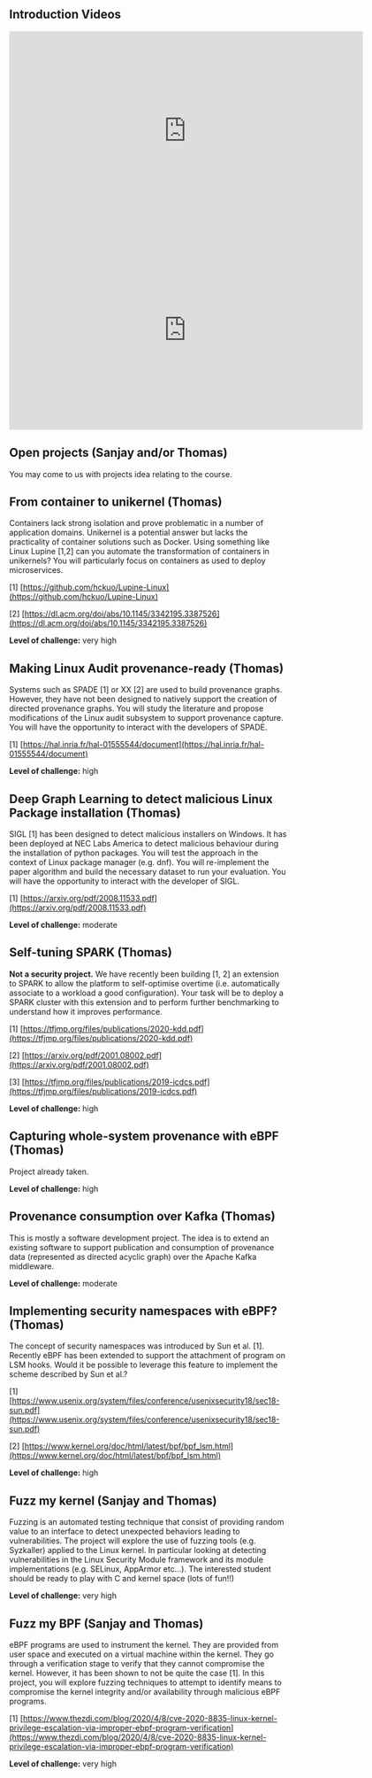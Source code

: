 ## Introduction Videos

<iframe width="640" height="360" src="https://web.microsoftstream.com/embed/video/b510a996-08fd-4169-9292-9dded1f99d5f?autoplay=false&amp;showinfo=true" allowfullscreen style="border:none;"></iframe>

<iframe width="640" height="360" src="https://web.microsoftstream.com/embed/video/d93eff54-42cb-4289-a3dc-119d63f6c9a2?autoplay=false&amp;showinfo=true" allowfullscreen style="border:none;"></iframe>

## Open projects (Sanjay and/or Thomas)

You may come to us with projects idea relating to the course.

## From container to unikernel (Thomas)

Containers lack strong isolation and prove problematic in a number of application domains. Unikernel is a potential answer but lacks the practicality of container solutions such as Docker. Using something like Linux Lupine [1,2] can you automate the transformation of containers in unikernels? You will particularly focus on containers as used to deploy microservices.

[1] [https://github.com/hckuo/Lupine-Linux](https://github.com/hckuo/Lupine-Linux)

[2] [https://dl.acm.org/doi/abs/10.1145/3342195.3387526](https://dl.acm.org/doi/abs/10.1145/3342195.3387526)

**Level of challenge:** very high

## Making Linux Audit provenance-ready (Thomas)

Systems such as SPADE [1] or XX [2] are used to build provenance graphs. However, they have not been designed to natively support the creation of directed provenance graphs. You will study the literature and propose modifications of the Linux audit subsystem to support provenance capture. You will have the opportunity to interact with the developers of SPADE.

[1] [https://hal.inria.fr/hal-01555544/document](https://hal.inria.fr/hal-01555544/document)

**Level of challenge:** high

## Deep Graph Learning to detect malicious Linux Package installation (Thomas)

SIGL [1] has been designed to detect malicious installers on Windows. It has been deployed at NEC Labs America to detect malicious behaviour during the installation of python packages. You will test the approach in the context of Linux package manager (e.g. dnf). You will re-implement the paper algorithm and build the necessary dataset to run your evaluation. You will have the opportunity to interact with the developer of SIGL.

[1] [https://arxiv.org/pdf/2008.11533.pdf](https://arxiv.org/pdf/2008.11533.pdf)

**Level of challenge:** moderate

## Self-tuning SPARK (Thomas)

**Not a security project.** We have recently been building [1, 2] an extension to SPARK
to allow the platform to self-optimise overtime (i.e. automatically associate to a workload
a good configuration). Your task will be to deploy a SPARK cluster with this extension
and to perform further benchmarking to understand how it improves performance.

[1] [https://tfjmp.org/files/publications/2020-kdd.pdf](https://tfjmp.org/files/publications/2020-kdd.pdf)

[2] [https://arxiv.org/pdf/2001.08002.pdf](https://arxiv.org/pdf/2001.08002.pdf)

[3] [https://tfjmp.org/files/publications/2019-icdcs.pdf](https://tfjmp.org/files/publications/2019-icdcs.pdf)

**Level of challenge:** high

## Capturing whole-system provenance with eBPF (Thomas)

Project already taken.

**Level of challenge:** high

## Provenance consumption over Kafka (Thomas)

This is mostly a software development project. The idea is to extend an existing software to support publication and consumption of provenance data (represented as directed acyclic graph)  over the Apache Kafka middleware.  

**Level of challenge:** moderate

## Implementing security namespaces with eBPF? (Thomas)

The concept of security namespaces was introduced by Sun et al. [1].
Recently eBPF has been extended to support the attachment of program on LSM hooks.
Would it be possible to leverage this feature to implement the scheme described by Sun et al.?

[1] [https://www.usenix.org/system/files/conference/usenixsecurity18/sec18-sun.pdf](https://www.usenix.org/system/files/conference/usenixsecurity18/sec18-sun.pdf)

[2] [https://www.kernel.org/doc/html/latest/bpf/bpf_lsm.html](https://www.kernel.org/doc/html/latest/bpf/bpf_lsm.html)

**Level of challenge:** high

## Fuzz my kernel (Sanjay and Thomas)

Fuzzing is an automated testing technique that consist of providing random value to an interface to detect unexpected behaviors leading to vulnerabilities. The project will explore the use of fuzzing tools (e.g. Syzkaller) applied to the Linux kernel. In particular looking at detecting vulnerabilities in the Linux Security Module framework and its module implementations (e.g. SELinux, AppArmor etc...). The interested student should be ready to play with C and kernel space (lots of fun!!)

**Level of challenge:** very high

## Fuzz my BPF (Sanjay and Thomas)

eBPF programs are used to instrument the kernel. They are provided from user space and executed on a virtual machine within the kernel. They go through a verification stage to verify that they cannot compromise the kernel. However, it has been shown to not be quite the case [1]. In this project, you will explore fuzzing techniques to attempt to identify means to compromise the kernel integrity and/or availability through malicious eBPF programs.

[1] [https://www.thezdi.com/blog/2020/4/8/cve-2020-8835-linux-kernel-privilege-escalation-via-improper-ebpf-program-verification](https://www.thezdi.com/blog/2020/4/8/cve-2020-8835-linux-kernel-privilege-escalation-via-improper-ebpf-program-verification)

**Level of challenge:** very high
